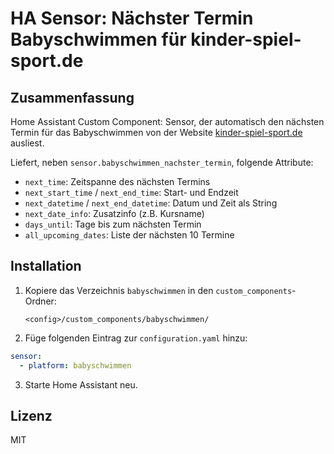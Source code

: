 # HA Sensor: Nächster Termin Babyschwimmen für kinder-spiel-sport.de

## Zusammenfassung

Home Assistant Custom Component: Sensor, der automatisch den nächsten Termin für das Babyschwimmen von der Website [kinder-spiel-sport.de](https://www.kinder-spiel-sport.de) ausliest.

Liefert, neben `sensor.babyschwimmen_nachster_termin`, folgende Attribute:

- `next_time`: Zeitspanne des nächsten Termins
- `next_start_time` / `next_end_time`: Start- und Endzeit
- `next_datetime` / `next_end_datetime`: Datum und Zeit als String
- `next_date_info`: Zusatzinfo (z.B. Kursname)
- `days_until`: Tage bis zum nächsten Termin
- `all_upcoming_dates`: Liste der nächsten 10 Termine

## Installation

1. Kopiere das Verzeichnis `babyschwimmen` in den `custom_components`-Ordner:

   ```
   <config>/custom_components/babyschwimmen/
   ```

2. Füge folgenden Eintrag zur `configuration.yaml` hinzu:

```yaml
sensor:
  - platform: babyschwimmen
```

3. Starte Home Assistant neu.


## Lizenz

MIT
